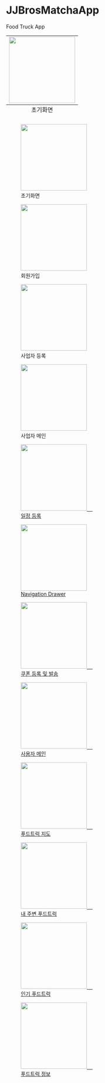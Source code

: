 # JJBrosMatchaApp
Food Truck App

<table class="image">
<tr><td><img src="./etc/1.png" width="180" heigth="290"></td></tr>
<caption align="bottom">초기화면</caption>
</table>

  <figure>
    <img src="./etc/1.png" width="180" heigth="290">
    <figcaption>초기화면</figcaption>
  </figure>
  <figure>
    <img src="./etc/2.png" width="180" heigth="290">
    <figcaption>회원가입</figcaption>
  </figure>
  <figure>
    <img src="./etc/3.png" width="180" heigth="290">
    <figcaption>사업자 등록</figcaption>
  </figure>
  <figure>
    <img src="./etc/4.png" width="180" heigth="290">
    <figcaption>사업자 메인</figcaption>
  </figure>
<a>
<a href="#">
  <figure>
    <img src="./etc/5.png" width="180" heigth="290">
    <figcaption>일정 등록</figcaption>
  </figure>
  <figure>
    <img src="./etc/6.png" width="180" heigth="290">
    <figcaption>Navigation Drawer</figcaption>
  </figure>
  <figure>
    <img src="./etc/7.png" width="180" heigth="290">
    <figcaption>쿠폰 등록 및 발송</figcaption>
  </figure>
  <figure>
    <img src="./etc/8.png" width="180" heigth="290">
    <figcaption>사용자 메인</figcaption>
  </figure>
 </a>
<a href="#">
  <figure>
    <img src="./etc/9.png" width="180" heigth="290">
    <figcaption>푸드트럭 지도</figcaption>
  </figure>
  <figure>
    <img src="./etc/10.png" width="180" heigth="290">
    <figcaption>내 주변 푸드트럭</figcaption>
  </figure>
  <figure>
    <img src="./etc/11.png" width="180" heigth="290">
    <figcaption>인기 푸드트럭</figcaption>
  </figure>
  <figure>
    <img src="./etc/12.png" width="180" heigth="290">
    <figcaption>푸드트럭 정보</figcaption>
  </figure>
</a>
